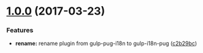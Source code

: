 <a name="1.0.0"></a>
# [1.0.0](https://github.com/felixzapata/gulp-i18n-pug/compare/0.1.1...v1.0.0) (2017-03-23)


### Features

* **rename:** rename plugin from gulp-pug-i18n to gulp-i18n-pug ([c2b29bc](https://github.com/felixzapata/gulp-i18n-pug/commit/c2b29bc))




